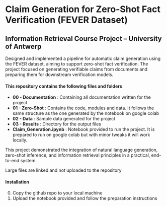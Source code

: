 # Claim Generation for Zero-Shot Fact Verification (FEVER Dataset)
## Information Retrieval Course Project – University of Antwerp

Designed and implemented a pipeline for automatic claim generation using the FEVER dataset, aiming to support zero-shot fact verification. The project focused on generating verifiable claims from documents and preparing them for downstream verification models.

#### This repository contains the following files and folders
* **00 - Documentation** : Containing all documentation written for the project
* **01 - Zero-Shot** : Contains the code, modules and data. It follows the same structure as the one generated by the notebook on google colab
* **02 - Data** : Sample data generated for the project
* **03 - Results** : Directory for the output files 
* **Claim_Generation.ipynb** : Notebook provided to run the project. It is prepared to run on google colab but with minor tweaks it will work locally.

This project demonstrated the integration of natural language generation, zero-shot inference, and information retrieval principles in a practical, end-to-end system.

Large files are linked and not uploaded to the repository

#### Installation
0. Copy the github repo to your local machine
1. Upload the notebook provided and follow the preparation instructions
